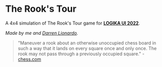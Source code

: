 # The Rook's Tour
A 4x4 simulation of The Rook's Tour game for [**LOGIKA UI 2022**](https://www.logikaui.com/).

*Made by me and [Darren Lionardo](https://github.com/Darren-Lionardo).*

> "Maneuver a rook about an otherwise unoccupied chess board in such a way that it lands on every square once and only once.   The rook may not pass through a previously occupied square." - [chess.com](https://www.chess.com/forum/view/more-puzzles/rooks-tour)
